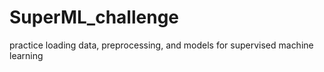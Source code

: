 # SuperML_challenge
practice loading data, preprocessing, and models for supervised machine learning 


